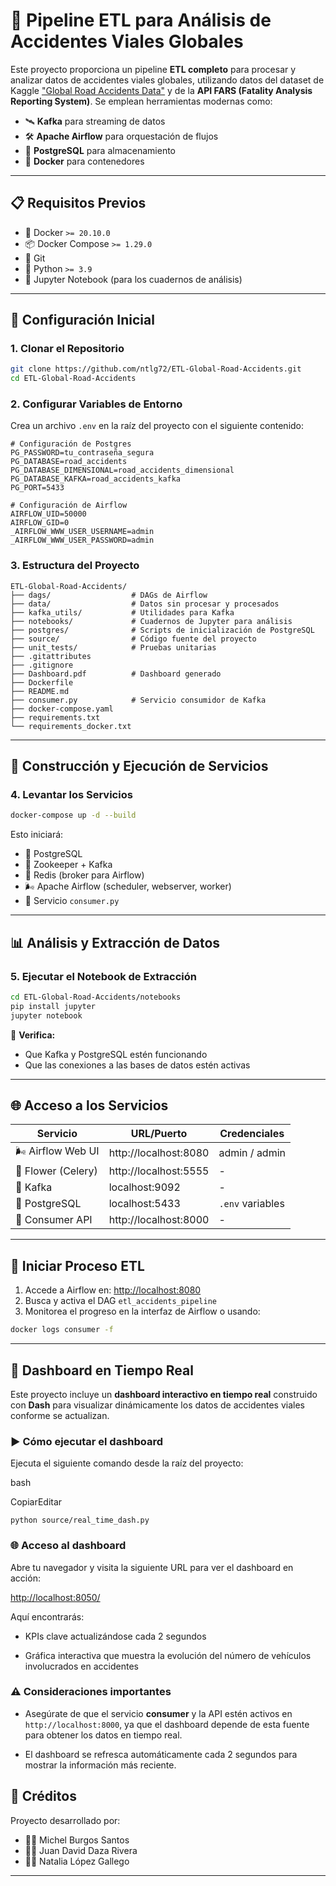 # 🚦 **Pipeline ETL para Análisis de Accidentes Viales Globales**

Este proyecto proporciona un pipeline **ETL completo** para procesar y analizar datos de accidentes viales globales, utilizando datos del dataset de Kaggle ["Global Road Accidents Data"](https://www.kaggle.com/datasets/sobhanmoosavi/us-accidents) y de la **API FARS (Fatality Analysis Reporting System)**. Se emplean herramientas modernas como:

- 🛰️ **Kafka** para streaming de datos  
- 🛠️ **Apache Airflow** para orquestación de flujos  
- 🐘 **PostgreSQL** para almacenamiento  
- 🐳 **Docker** para contenedores  

---

## 📋 Requisitos Previos

- 🐳 Docker `>= 20.10.0`  
- 📦 Docker Compose `>= 1.29.0`  
- 🧬 Git  
- 🐍 Python `>= 3.9`  
- 📓 Jupyter Notebook (para los cuadernos de análisis)

---

## 🚀 Configuración Inicial

### 1. Clonar el Repositorio

```bash
git clone https://github.com/ntlg72/ETL-Global-Road-Accidents.git
cd ETL-Global-Road-Accidents
```

### 2. Configurar Variables de Entorno

Crea un archivo `.env` en la raíz del proyecto con el siguiente contenido:

```env
# Configuración de Postgres
PG_PASSWORD=tu_contraseña_segura
PG_DATABASE=road_accidents
PG_DATABASE_DIMENSIONAL=road_accidents_dimensional
PG_DATABASE_KAFKA=road_accidents_kafka
PG_PORT=5433

# Configuración de Airflow
AIRFLOW_UID=50000
AIRFLOW_GID=0
_AIRFLOW_WWW_USER_USERNAME=admin
_AIRFLOW_WWW_USER_PASSWORD=admin
```

### 3. Estructura del Proyecto

```
ETL-Global-Road-Accidents/
├── dags/                  # DAGs de Airflow
├── data/                  # Datos sin procesar y procesados
├── kafka_utils/           # Utilidades para Kafka
├── notebooks/             # Cuadernos de Jupyter para análisis
├── postgres/              # Scripts de inicialización de PostgreSQL
├── source/                # Código fuente del proyecto
├── unit_tests/            # Pruebas unitarias
├── .gitattributes
├── .gitignore
├── Dashboard.pdf          # Dashboard generado
├── Dockerfile
├── README.md
├── consumer.py            # Servicio consumidor de Kafka
├── docker-compose.yaml
├── requirements.txt
└── requirements_docker.txt

```

---

## 🧱 Construcción y Ejecución de Servicios

### 4. Levantar los Servicios

```bash
docker-compose up -d --build
```

Esto iniciará:

- 🐘 PostgreSQL  
- 📡 Zookeeper + Kafka  
- 🔄 Redis (broker para Airflow)  
- 🌬️ Apache Airflow (scheduler, webserver, worker)  
- 🐍 Servicio `consumer.py`

---

## 📊 Análisis y Extracción de Datos

### 5. Ejecutar el Notebook de Extracción

```bash
cd ETL-Global-Road-Accidents/notebooks
pip install jupyter
jupyter notebook
```
🔎 **Verifica:**
- Que Kafka y PostgreSQL estén funcionando  
- Que las conexiones a las bases de datos estén activas

---

## 🌐 Acceso a los Servicios

| Servicio             | URL/Puerto              | Credenciales     |
|----------------------|--------------------------|------------------|
| 🌬️ Airflow Web UI    | http://localhost:8080     | admin / admin    |
| 🌼 Flower (Celery)   | http://localhost:5555     | -                |
| 📡 Kafka             | localhost:9092           | -                |
| 🐘 PostgreSQL        | localhost:5433           | `.env` variables |
| 🐍 Consumer API      | http://localhost:8000     | -                |

---

## 🔁 Iniciar Proceso ETL

1. Accede a Airflow en: [http://localhost:8080](http://localhost:8080)  
2. Busca y activa el DAG `etl_accidents_pipeline`  
3. Monitorea el progreso en la interfaz de Airflow o usando:

```bash
docker logs consumer -f
```

---

## 🚦 Dashboard en Tiempo Real

Este proyecto incluye un **dashboard interactivo en tiempo real** construido con **Dash** para visualizar dinámicamente los datos de accidentes viales conforme se actualizan.

### ▶️ Cómo ejecutar el dashboard

Ejecuta el siguiente comando desde la raíz del proyecto:

bash

CopiarEditar

`python source/real_time_dash.py` 

### 🌐 Acceso al dashboard

Abre tu navegador y visita la siguiente URL para ver el dashboard en acción:

[http://localhost:8050/](http://localhost:8050/)

Aquí encontrarás:

-   KPIs clave actualizándose cada 2 segundos
    
-   Gráfica interactiva que muestra la evolución del número de vehículos involucrados en accidentes
    

### ⚠️ Consideraciones importantes

-   Asegúrate de que el servicio **consumer** y la API estén activos en `http://localhost:8000`, ya que el dashboard depende de esta fuente para obtener los datos en tiempo real.
    
-   El dashboard se refresca automáticamente cada 2 segundos para mostrar la información más reciente.

## 🧠 Créditos

Proyecto desarrollado por:

- 👨‍💻 Michel Burgos Santos  
- 👨‍💻 Juan David Daza Rivera  
- 👩‍💻 Natalia López Gallego

---
